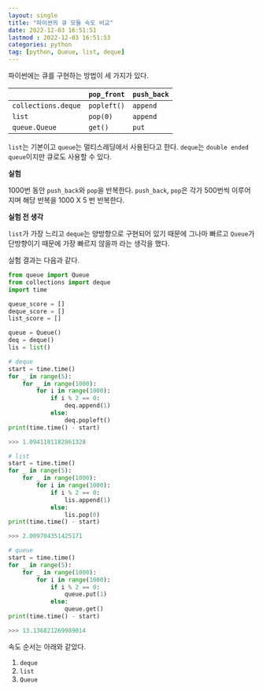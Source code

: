 ```yaml
---
layout: single
title: "파이썬의 큐 모듈 속도 비교"
date: 2022-12-03 16:51:51
lastmod : 2022-12-03 16:51:53
categories: python
tag: [python, Queue, list, deque]
---
```


파이썬에는 큐를 구현하는 방법이 세 가지가 있다.

|  | `pop_front` | `push_back` |
|---|---|---|
| `collections.deque` | `popleft()` | `append` |
| `list` | `pop(0)` | `append` |
| `queue.Queue` | `get()` | `put` |

`list`는 기본이고 `queue`는 멀티스레딩에서 사용된다고 한다. `deque`는 `double ended queue`이지만 큐로도 사용할 수 있다.

**실험**

1000번 동안 `push_back`와 `pop`을 반복한다. `push_back`, `pop`은 각가 500번씩 이루어지며 해당 반복을 1000 X 5 번 반복한다.

**실험 전 생각**

`list`가 가장 느리고 `deque`는 양방향으로 구현되어 있기 때문에 그나마 빠르고 `Queue`가 단방향이기 때문에 가장 빠르지 않을까 라는 생각을 했다.

실험 결과는 다음과 같다.

```python
from queue import Queue
from collections import deque
import time

queue_score = []
deque_score = []
list_score = []

queue = Queue()
deq = deque()
lis = list()
```
```python
# deque
start = time.time()
for _ in range(5):
    for _ in range(1000):
        for i in range(1000):
            if i % 2 == 0:
                deq.append(1)
            else:
                deq.popleft()
print(time.time() - start)

>>> 1.0941181182861328
```

```python
# list
start = time.time()
for _ in range(5):
    for _ in range(1000):
        for i in range(1000):
            if i % 2 == 0:
                lis.append(1)
            else:
                lis.pop(0)
print(time.time() - start)

>>> 2.009704351425171
```

```python
# queue
start = time.time()
for _ in range(5):
    for _ in range(1000):
        for i in range(1000):
            if i % 2 == 0:
                queue.put(1)
            else:
                queue.get()
print(time.time() - start)

>>> 13.136821269989014
```

속도 순서는 아래와 같았다.
1. `deque`
2. `list`
3. `Queue`

<!-- TODO deque가 제일 빠른 이유 -->
